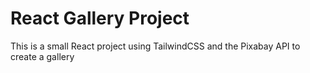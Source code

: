 # React Gallery Project

This is a small React project using TailwindCSS and the Pixabay API to create a gallery